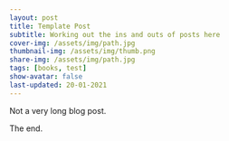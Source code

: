 ```yaml
---
layout: post
title: Template Post
subtitle: Working out the ins and outs of posts here
cover-img: /assets/img/path.jpg
thumbnail-img: /assets/img/thumb.png
share-img: /assets/img/path.jpg
tags: [books, test]
show-avatar: false
last-updated: 20-01-2021
---
```


Not a very long blog post.

The end. 

